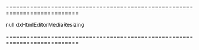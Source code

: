 ===========================================================================
<!--default-->null<!--/default-->
<!--type-->dxHtmlEditorMediaResizing<!--/type-->
===========================================================================

<!--shortDescription-->

<!--/shortDescription-->

<!--fullDescription-->

<!--/fullDescription-->